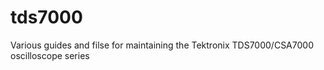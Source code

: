 # tds7000
Various guides and filse for maintaining the Tektronix TDS7000/CSA7000 oscilloscope series
